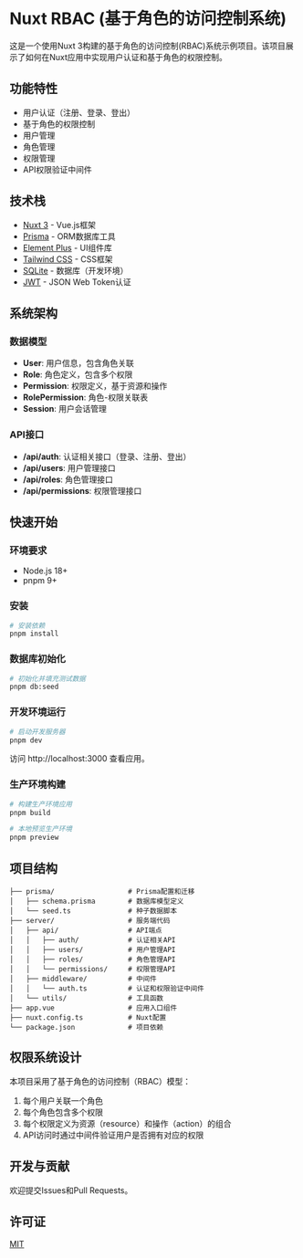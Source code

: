 # Nuxt RBAC (基于角色的访问控制系统)

这是一个使用Nuxt 3构建的基于角色的访问控制(RBAC)系统示例项目。该项目展示了如何在Nuxt应用中实现用户认证和基于角色的权限控制。

## 功能特性

- 用户认证（注册、登录、登出）
- 基于角色的权限控制
- 用户管理
- 角色管理
- 权限管理
- API权限验证中间件

## 技术栈

- [Nuxt 3](https://nuxt.com/) - Vue.js框架
- [Prisma](https://www.prisma.io/) - ORM数据库工具
- [Element Plus](https://element-plus.org/) - UI组件库
- [Tailwind CSS](https://tailwindcss.com/) - CSS框架
- [SQLite](https://www.sqlite.org/) - 数据库（开发环境）
- [JWT](https://jwt.io/) - JSON Web Token认证

## 系统架构

### 数据模型

- **User**: 用户信息，包含角色关联
- **Role**: 角色定义，包含多个权限
- **Permission**: 权限定义，基于资源和操作
- **RolePermission**: 角色-权限关联表
- **Session**: 用户会话管理

### API接口

- **/api/auth**: 认证相关接口（登录、注册、登出）
- **/api/users**: 用户管理接口
- **/api/roles**: 角色管理接口
- **/api/permissions**: 权限管理接口

## 快速开始

### 环境要求

- Node.js 18+
- pnpm 9+

### 安装

```bash
# 安装依赖
pnpm install
```

### 数据库初始化

```bash
# 初始化并填充测试数据
pnpm db:seed
```

### 开发环境运行

```bash
# 启动开发服务器
pnpm dev
```

访问 http://localhost:3000 查看应用。

### 生产环境构建

```bash
# 构建生产环境应用
pnpm build

# 本地预览生产环境
pnpm preview
```

## 项目结构

```
├── prisma/                  # Prisma配置和迁移
│   ├── schema.prisma        # 数据库模型定义
│   └── seed.ts              # 种子数据脚本
├── server/                  # 服务端代码
│   ├── api/                 # API端点
│   │   ├── auth/            # 认证相关API
│   │   ├── users/           # 用户管理API
│   │   ├── roles/           # 角色管理API
│   │   └── permissions/     # 权限管理API
│   ├── middleware/          # 中间件
│   │   └── auth.ts          # 认证和权限验证中间件
│   └── utils/               # 工具函数
├── app.vue                  # 应用入口组件
├── nuxt.config.ts           # Nuxt配置
└── package.json             # 项目依赖
```

## 权限系统设计

本项目采用了基于角色的访问控制（RBAC）模型：

1. 每个用户关联一个角色
2. 每个角色包含多个权限
3. 每个权限定义为资源（resource）和操作（action）的组合
4. API访问时通过中间件验证用户是否拥有对应的权限

## 开发与贡献

欢迎提交Issues和Pull Requests。

## 许可证

[MIT](LICENSE)
